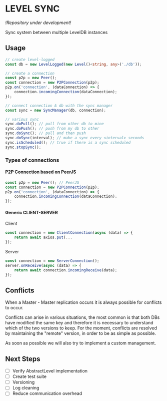 # LEVEL SYNC

_!Repository under development!_

Sync system between multiple LevelDB instances

## Usage

```typescript
// create level-logged
const db = new LevelLogged(new Level()<string, any>('./db'));

// create a connection
const p2p = new Peer();
const connection = new P2PConnection(p2p);
p2p.on('connection', (dataConnection) => {
    connection.incomingConnection(dataConnection);
});

// connect connection & db with the sync manager
const sync = new SyncManager(db, connection);

// various sync
sync.doPull(); // pull from other db to mine
sync.doPush(); // push from my db to other
sync.doSync(); // pull and then push
sync.doSync(interval); // make a sync every <interval> seconds
sync.isScheduled(); // true if there is a sync scheduled
sync.stopSync();
```

### Types of connections

#### P2P Connection based on PeerJS

```typescript
const p2p = new Peer(); // PeerJS
const connection = new P2PConnection(p2p);
p2p.on('connection', (dataConnection) => {
    connection.incomingConnection(dataConnection);
});
```

#### Generic CLIENT-SERVER

Client

```typescript
const connection = new ClientConnection(async (data) => {
    return await axios.put(...
});
```

Server

```typescript
const connection = new ServerConnection();
server.onReceive(async (data) => {
    return await connection.incomingReceive(data);
});
```

## Conflicts

When a Master - Master replication occurs it is always possible for conflicts to occur.

Conflicts can arise in various situations, the most common is that both DBs have modified the same key and therefore it is necessary to understand which of the two versions to keep. For the moment, conflicts are resolved by maintaining the "remote" version, in order to be as simple as possible.

As soon as possible we will also try to implement a custom management.

## Next Steps

-   [ ] Verify AbstractLevel implementation
-   [ ] Create test suite
-   [ ] Versioning
-   [ ] Log cleaning
-   [ ] Reduce communication overhead
